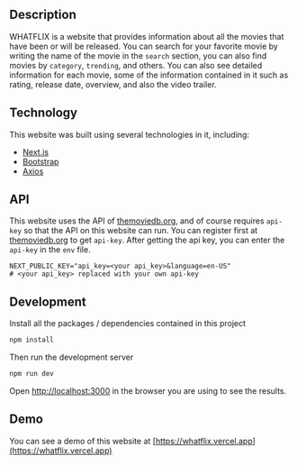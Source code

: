 ## Description

WHATFLIX is a website that provides information about all the movies that have been or will be released. You can search for your favorite movie by writing the name of the movie in the `search` section, you can also find movies by `category`, `trending`, and others. You can also see detailed information for each movie, some of the information contained in it such as rating, release date, overview, and also the video trailer.

## Technology

This website was built using several technologies in it, including:

- [Next.js](https://nextjs.org/)
- [Bootstrap](https://getbootstrap.com/)
- [Axios](https://github.com/axios/axios)

## API

This website uses the API of [themoviedb.org](https://www.themoviedb.org/documentation/api), and of course requires `api-key` so that the API on this website can run. You can register first at [themoviedb.org](https://www.themoviedb.org/documentation/api) to get `api-key`. After getting the api key, you can enter the `api-key` in the `env` file.

```env
NEXT_PUBLIC_KEY="api_key=<your api_key>&language=en-US"
# <your api_key> replaced with your own api-key
```

## Development

Install all the packages / dependencies contained in this project

```bash
npm install
```

Then run the development server

```bash
npm run dev
```

Open [http://localhost:3000](http://localhost:3000) in the browser you are using to see the results.

## Demo

You can see a demo of this website at [https://whatflix.vercel.app](https://whatflix.vercel.app)
